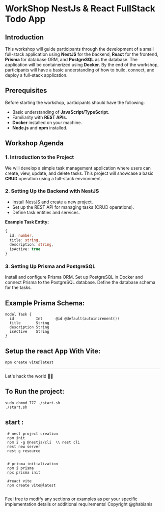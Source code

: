 
# WorkShop NestJs & React FullStack Todo App

## Introduction
This workshop will guide participants through the development of a small full-stack application using **NestJS** for the backend, **React** for the frontend, **Prisma** for database ORM, and **PostgreSQL** as the database. The application will be containerized using **Docker**. By the end of the workshop, participants will have a basic understanding of how to build, connect, and deploy a full-stack application.

## Prerequisites
Before starting the workshop, participants should have the following:
- Basic understanding of **JavaScript/TypeScript**.
- Familiarity with **REST APIs**.
- **Docker** installed on your machine.
- **Node.js** and **npm** installed.

## Workshop Agenda

### 1. Introduction to the Project
We will develop a simple task management application where users can create, view, update, and delete tasks. This project will showcase a basic **CRUD** operation using a full-stack environment.

### 2. Setting Up the Backend with NestJS
- Install NestJS and create a new project.
- Set up the REST API for managing tasks (CRUD operations).
- Define task entities and services.

**Example Task Entity:**
```typescript
{
  id: number,
  title: string,
  description: string,
  isActive: true
}
```

### 3. Setting Up Prisma and PostgreSQL
Install and configure Prisma ORM.
Set up PostgreSQL in Docker and connect Prisma to the PostgreSQL database.
Define the database schema for the tasks.

## Example Prisma Schema:

```
model Task {
  id          Int      @id @default(autoincrement())
  title       String
  description String
  isActive    String
}

```

## Setup the react App With Vite:

```
npm create vite@latest

```


<hr> Let's hack the world 🐱‍💻

## To Run the project:
```
sudo chmod 777 ./start.sh
./start.sh

```


## start :
 ```
  # nest project creation
  npm init
  npm i -g @nestjs/cli  \\ nest cli
  nest new server
  nest g resource


  # prisma initialization
  npm i prisma
  npx prisma init

  #react vite
  npm create vite@latest
  
 ```

Feel free to modify any sections or examples as per your specific implementation details or additional requirements!
Copyright @ghabianis 